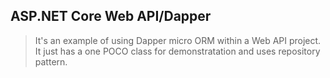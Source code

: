 ## ASP.NET Core Web API/Dapper
> It's an example of using Dapper micro ORM within a Web API project. It just has a one POCO class for demonstratation and uses repository pattern.
